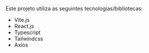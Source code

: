 Este projeto utiliza as seguintes tecnologias/bibliotecas:

-   Vite.js
-   React.js
-   Typescript
-   Tailwindcss
-   Axios
